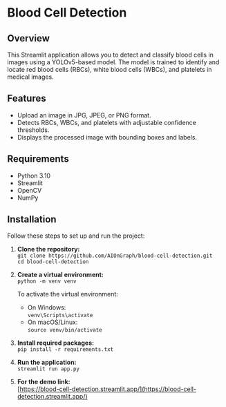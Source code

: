 # Blood Cell Detection

## Overview
This Streamlit application allows you to detect and classify blood cells in images using a YOLOv5-based model. The model is trained to identify and locate red blood cells (RBCs), white blood cells (WBCs), and platelets in medical images.

## Features
- Upload an image in JPG, JPEG, or PNG format.
- Detects RBCs, WBCs, and platelets with adjustable confidence thresholds.
- Displays the processed image with bounding boxes and labels.

## Requirements
- Python 3.10
- Streamlit
- OpenCV
- NumPy

## Installation
Follow these steps to set up and run the project:

1. **Clone the repository:**  
   `git clone https://github.com/AIOnGraph/blood-cell-detection.git`  
   `cd blood-cell-detection`

2. **Create a virtual environment:**  
   `python -m venv venv`  

   To activate the virtual environment:
   - On Windows:  
     `venv\Scripts\activate`  
   - On macOS/Linux:  
     `source venv/bin/activate`  

3. **Install required packages:**  
   `pip install -r requirements.txt`  

4. **Run the application:**  
   `streamlit run app.py`  

5. **For the demo link:**  
   [https://blood-cell-detection.streamlit.app/](https://blood-cell-detection.streamlit.app/)
